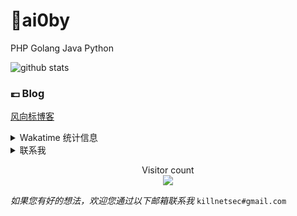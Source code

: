 # 🐤ai0by

PHP Golang Java Python

![github stats](https://github-readme-stats.vercel.app/api?username=ai0by&&show_icons=true&&title_color=1abc9c&&icon_color=1abc9c)


### 💷 Blog

[风向标博客](https://sbcoder.cn)


<details>

<summary>Wakatime 统计信息</summary>


<!--START_SECTION:waka-->

- **想成为架构师的初学者**
- **需要不断学习的奋斗者**

![Lines of code](https://img.shields.io/badge/I%20am%20Written-104563%20lines%20of%20code-blue)

<!--END_SECTION:waka-->

</details>

<details>

<summary>联系我</summary>

- 邮箱：killnetsec@gmail.com
- TG  ：ai0by 


风向标博客 (👇扫一扫更方便👇)

![](https://cli.im/api/qrcode/code?text=sbcoder.cn)

</details>

<p align="center"> 
  Visitor count<br>
  <img src="https://profile-counter.glitch.me/ai0by/count.svg" />
</p>

*如果您有好的想法，欢迎您通过以下邮箱联系我* `killnetsec#gmail.com`
